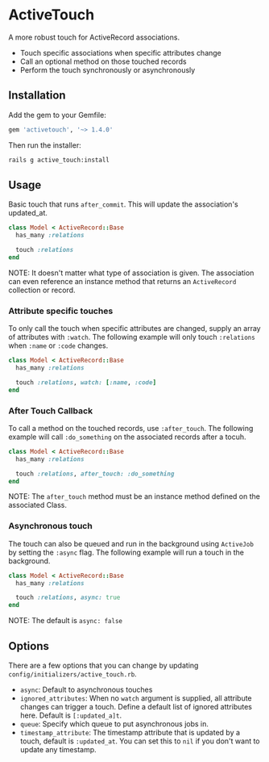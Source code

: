 # ActiveTouch
A more robust touch for ActiveRecord associations.
- Touch specific associations when specific attributes change
- Call an optional method on those touched records
- Perform the touch synchronously or asynchronously

## Installation

Add the gem to your Gemfile:

```ruby
gem 'activetouch', '~> 1.4.0'
```

Then run the installer:

```sh
rails g active_touch:install
```

## Usage

Basic touch that runs `after_commit`.  This will update the association's updated_at.

```ruby
class Model < ActiveRecord::Base
  has_many :relations

  touch :relations
end
```

NOTE: It doesn't matter what type of association is given.  The association can even reference an instance method that returns an `ActiveRecord` collection or record.


### Attribute specific touches

To only call the touch when specific attributes are changed, supply an array of attributes with `:watch`.  The following example will only touch `:relations` when `:name` or `:code` changes.

```ruby
class Model < ActiveRecord::Base
  has_many :relations

  touch :relations, watch: [:name, :code]
end
```


### After Touch Callback

To call a method on the touched records, use `:after_touch`.  The following example will call `:do_something` on the associated records after a tocuh.

```ruby
class Model < ActiveRecord::Base
  has_many :relations

  touch :relations, after_touch: :do_something
end
```

NOTE: The `after_touch` method must be an instance method defined on the associated Class.


### Asynchronous touch

The touch can also be queued and run in the background using `ActiveJob` by setting the `:async` flag.  The following example will run a touch in the background.

```ruby
class Model < ActiveRecord::Base
  has_many :relations

  touch :relations, async: true
end
```

NOTE: The default is `async: false`


## Options

There are a few options that you can change by updating `config/initializers/active_touch.rb`.

- `async`: Default to asynchronous touches
- `ignored_attributes`: When no `watch` argument is supplied, all attribute changes can trigger a touch.  Define a default list of ignored attributes here.  Default is `[:updated_a]t`.
- `queue`: Specify which queue to put asynchronous jobs in.
- `timestamp_attribute`: The timestamp attribute that is updated by a touch, default is  `:updated_at`.  You can set this to `nil` if you don't want to update any timestamp.
